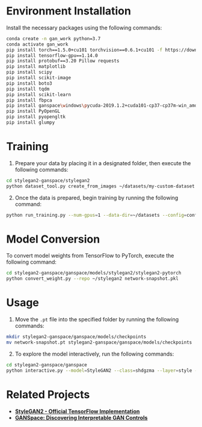 
# Environment Installation

Install the necessary packages using the following commands:

```bash
conda create -n gan_work python=3.7
conda activate gan_work
pip install torch==1.5.0+cu101 torchvision==0.6.1+cu101 -f https://download.pytorch.org/whl/torch_stable.html
pip install tensorflow-gpu==1.14.0
pip install protobuf==3.20 Pillow requests
pip install matplotlib
pip install scipy
pip install scikit-image
pip install boto3
pip install tqdm
pip install scikit-learn
pip install fbpca
pip install ganspace\windows\pycuda-2019.1.2+cuda101-cp37-cp37m-win_amd64.whl
pip install PyOpenGL
pip install pyopengltk
pip install glumpy

```

# Training

1. Prepare your data by placing it in a designated folder, then execute the following commands:
```bash
cd stylegan2-ganspace/stylegan2
python dataset_tool.py create_from_images ~/datasets/my-custom-dataset ~/my-custom-images
```

2. Once the data is prepared, begin training by running the following command:
```bash
python run_training.py --num-gpus=1 --data-dir=~/datasets --config=config-f --dataset=shdgzma --mirror-augment=true
```

# Model Conversion

To convert model weights from TensorFlow to PyTorch, execute the following command:
```bash
cd stylegan2-ganspace/ganspace/models/stylegan2/stylegan2-pytorch
python convert_weight.py --repo ~/stylegan2 network-snapshot.pkl
```

# Usage

1. Move the `.pt` file into the specified folder by running the following commands:
```bash
mkdir stylegan2-ganspace/ganspace/models/checkpoints
mv network-snapshot.pt stylegan2-ganspace/ganspace/models/checkpoints
```

2. To explore the model interactively, run the following commands:
```bash
cd stylegan2-ganspace/ganspace
python interactive.py --model=StyleGAN2 --class=shdgzma --layer=style --use_w -n=1_000_000 -b=10_000
```

# Related Projects

- [**StyleGAN2 - Official TensorFlow Implementation**](https://github.com/NVlabs/stylegan2)
- [**GANSpace: Discovering Interpretable GAN Controls**](https://github.com/harskish/ganspace)